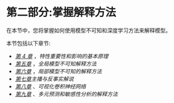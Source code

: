 <title>B16383_Section2_ePub_RK</title>

# 第二部分:掌握解释方法

在本节中，您将掌握如何使用模型不可知和深度学习方法来解释模型。

本节包括以下章节:

*   [*第 4 章*](B16383_04_ePub_RK.xhtml#_idTextAnchor081) ，*特性重要性和影响的基本原理*
*   [*第五章*](B16383_05_ePub_RK.xhtml#_idTextAnchor106) ，*全局模型不可知解释方法*
*   [*第六章*](B16383_06_ePub_RK.xhtml#_idTextAnchor125) ，*局部模型不可知的解释方法*
*   [*第七章*](B16383_07_ePub_RK.xhtml#_idTextAnchor143)*主播与反事实解说*
*   [*第八章*](B16383_08_ePub_RK.xhtml#_idTextAnchor162) 、*可视化卷积神经网络*
*   [*第九章*](B16383_09_ePub_RK.xhtml#_idTextAnchor188) 、*多元预测和敏感性分析的解释方法*